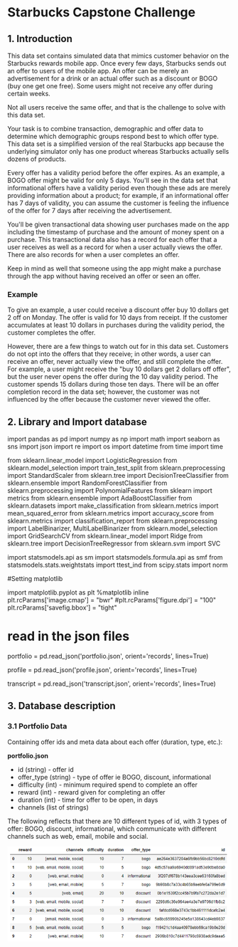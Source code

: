 # Starbucks Capstone Challenge

## 1. Introduction

This data set contains simulated data that mimics customer behavior on the Starbucks rewards mobile app. Once every few days, Starbucks sends out an offer to users of the mobile app. An offer can be merely an advertisement for a drink or an actual offer such as a discount or BOGO (buy one get one free). Some users might not receive any offer during certain weeks. 

Not all users receive the same offer, and that is the challenge to solve with this data set.

Your task is to combine transaction, demographic and offer data to determine which demographic groups respond best to which offer type. This data set is a simplified version of the real Starbucks app because the underlying simulator only has one product whereas Starbucks actually sells dozens of products.

Every offer has a validity period before the offer expires. As an example, a BOGO offer might be valid for only 5 days. You'll see in the data set that informational offers have a validity period even though these ads are merely providing information about a product; for example, if an informational offer has 7 days of validity, you can assume the customer is feeling the influence of the offer for 7 days after receiving the advertisement.

You'll be given transactional data showing user purchases made on the app including the timestamp of purchase and the amount of money spent on a purchase. This transactional data also has a record for each offer that a user receives as well as a record for when a user actually views the offer. There are also records for when a user completes an offer. 

Keep in mind as well that someone using the app might make a purchase through the app without having received an offer or seen an offer.

### Example

To give an example, a user could receive a discount offer buy 10 dollars get 2 off on Monday. The offer is valid for 10 days from receipt. If the customer accumulates at least 10 dollars in purchases during the validity period, the customer completes the offer.

However, there are a few things to watch out for in this data set. Customers do not opt into the offers that they receive; in other words, a user can receive an offer, never actually view the offer, and still complete the offer. For example, a user might receive the "buy 10 dollars get 2 dollars off offer", but the user never opens the offer during the 10 day validity period. The customer spends 15 dollars during those ten days. There will be an offer completion record in the data set; however, the customer was not influenced by the offer because the customer never viewed the offer.


## 2. Library and Import database

import pandas as pd
import numpy as np
import math
import seaborn as sns
import json
import re
import os
import datetime
from time import time

from sklearn.linear_model import LogisticRegression
from sklearn.model_selection import train_test_split
from sklearn.preprocessing import StandardScaler
from sklearn.tree import DecisionTreeClassifier
from sklearn.ensemble import RandomForestClassifier
from sklearn.preprocessing import PolynomialFeatures
from sklearn import metrics
from sklearn.ensemble import AdaBoostClassifier
from sklearn.datasets import make_classification
from sklearn.metrics import mean_squared_error
from sklearn.metrics import accuracy_score
from sklearn.metrics import classification_report
from sklearn.preprocessing import LabelBinarizer, MultiLabelBinarizer
from sklearn.model_selection import GridSearchCV
from sklearn.linear_model import Ridge
from sklearn.tree import DecisionTreeRegressor
from sklearn.svm import SVC

import statsmodels.api as sm
import statsmodels.formula.api as smf
from statsmodels.stats.weightstats import ttest_ind
from scipy.stats import norm

#Setting matplotlib

import matplotlib.pyplot as plt
%matplotlib inline
plt.rcParams['image.cmap'] = "bwr"
#plt.rcParams['figure.dpi'] = "100"
plt.rcParams['savefig.bbox'] = "tight"

# read in the json files
portfolio = pd.read_json('portfolio.json', orient='records', lines=True)

profile = pd.read_json('profile.json', orient='records', lines=True)

transcript = pd.read_json('transcript.json', orient='records', lines=True)

## 3. Database description

### 3.1 Portfolio Data 

Containing offer ids and meta data about each offer (duration, type, etc.):

**portfolio.json**
* id (string) - offer id
* offer_type (string) - type of offer ie BOGO, discount, informational
* difficulty (int) - minimum required spend to complete an offer
* reward (int) - reward given for completing an offer
* duration (int) - time for offer to be open, in days
* channels (list of strings)

The following reflects that there are 10 different types of id, with 3 types of offer: BOGO, discount, informational, which communicate with different channels such as web, email, mobile and social. 

![](https://raw.githubusercontent.com/gustavovenegas2010/Proyect_4/main/Imagenes/1.PNG)



